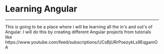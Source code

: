 <h1>Learning Angular</h1>
<hr>
<p>This is going to be a place where i will be learning all the in's and out's of Angular. I will do this by creating different Angular projects from tutorials like https://www.youtube.com/feed/subscriptions/UCsBjURrPoezykLs9EqgamOA</p>
